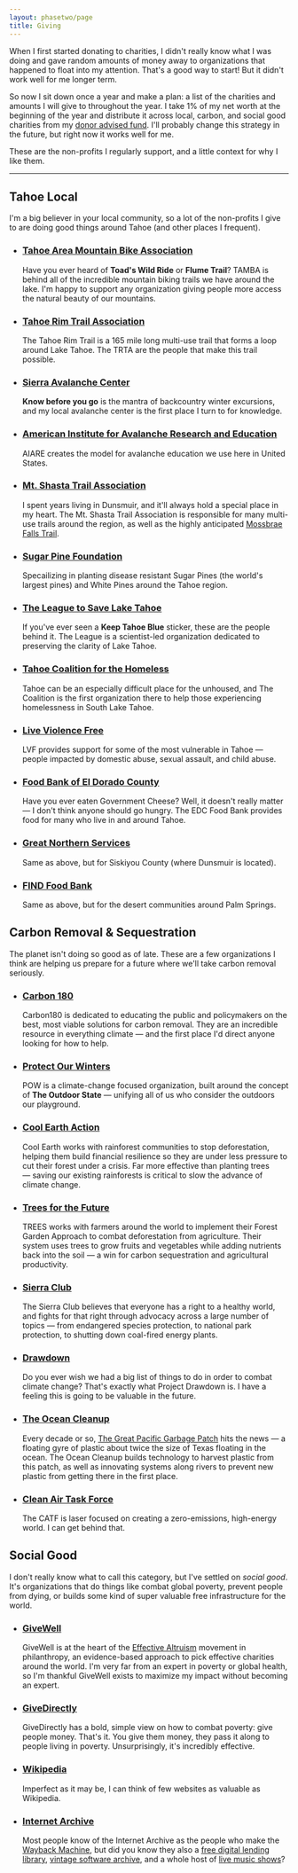 ```yaml
---
layout: phasetwo/page
title: Giving
---
```


When I first started donating to charities, I didn't really know what I was doing and gave random amounts of money away to organizations that happened to float into my attention. That's a good way to start! But it didn't work well for me longer term.

So now I sit down once a year and make a plan: a list of the charities and amounts I will give to throughout the year. I take 1% of my net worth at the beginning of the year and distribute it across local, carbon, and social good charities from my [donor advised fund](vanguardcharitable.org). I'll probably change this strategy in the future, but right now it works well for me.

These are the non-profits I regularly support, and a little context for why I like them.

-----

## Tahoe Local

I'm a big believer in your local community, so a lot of the non-profits I give to are doing good things around Tahoe (and other places I frequent).

<ul class="itemized">
  <li>
  <h3><a href="https://tamba.org/">Tahoe Area Mountain Bike Association</a></h3>
  <p>Have you ever heard of <strong>Toad's Wild Ride</strong> or <strong>Flume Trail</strong>? TAMBA is behind all of the incredible mountain biking trails we have around the lake. I'm happy to support any organization giving people more access the natural beauty of our mountains.</p>
  </li>
  <li>
  <h3><a href="https://tahoerimtrail.org/">Tahoe Rim Trail Association</a></h3>
  <p>The Tahoe Rim Trail is a 165 mile long multi-use trail that forms a loop around Lake Tahoe. The TRTA are the people that make this trail possible.</p>
  </li>
  <li>
  <h3><a href="https://www.sierraavalanchecenter.org/">Sierra Avalanche Center</a></h3>
  <p><strong>Know before you go</strong> is the mantra of backcountry winter excursions, and my local avalanche center is the first place I turn to for knowledge.</p>
  </li>
  <li>
  <h3><a href="https://avtraining.org/">American Institute for Avalanche Research and Education</a></h3>
  <p>AIARE creates the model for avalanche education we use here in United States.</p>
  </li>
  <li>
  <h3><a href="https://mountshastatrailassociation.org/">Mt. Shasta Trail Association</a></h3>
  <p>I spent years living in Dunsmuir, and it'll always hold a special place in my heart. The Mt. Shasta Trail Association is responsible for many multi-use trails around the region, as well as the highly anticipated <a href="https://mountshastatrailassociation.org/2020/07/mossbrae-falls-trail-update/">Mossbrae Falls Trail</a>.</p>
  </li>
  <li>
  <h3><a href="https://sugarpinefoundation.org/">Sugar Pine Foundation</a></h3>
  <p>Specailizing in planting disease resistant Sugar Pines (the world's largest pines) and White Pines around the Tahoe region.</p>
  </li>
  <li>
  <h3><a href="https://www.keeptahoeblue.org/">The League to Save Lake Tahoe</a></h3>
  <p>If you've ever seen a <strong>Keep Tahoe Blue</strong> sticker, these are the people behind it. The League is a scientist-led organization dedicated to preserving the clarity of Lake Tahoe.</p>
  </li>
  <li>
  <h3><a href="https://tahoehomeless.org/">Tahoe Coalition for the Homeless</a></h3>
  <p>Tahoe can be an especially difficult place for the unhoused, and The Coalition is the first organization there to help those experiencing homelessness in South Lake Tahoe.</p>
  </li>
  <li>
  <h3><a href="https://liveviolencefree.org/">Live Violence Free</a></h3>
  <p>LVF provides support for some of the most vulnerable in Tahoe — people impacted by domestic abuse, sexual assault, and child abuse.</p>
  </li>
  <li>
  <h3><a href="https://foodbankedc.org/">Food Bank of El Dorado County</a></h3>
  <p>Have you ever eaten Government Cheese? Well, it doesn't really matter — I don't think anyone should go hungry. The EDC Food Bank provides food for many who live in and around Tahoe.</p>
  </li>
  <li>
  <h3><a href="https://www.gnservices.org/">Great Northern Services</a></h3>
  <p>Same as above, but for Siskiyou County (where Dunsmuir is located).</p>
  </li>
  <li>
  <h3><a href="https://findfoodbank.org/">FIND Food Bank</a></h3>
  <p>Same as above, but for the desert communities around Palm Springs.</p>
  </li>  
</ul>

## Carbon Removal & Sequestration

The planet isn't doing so good as of late. These are a few organizations I think are helping us prepare for a future where we'll take carbon removal seriously.

<ul class="itemized">
  <li>
  <h3><a href="https://carbon180.org/">Carbon 180</a></h3>
  <p>Carbon180 is dedicated to educating the public and policymakers on the best, most viable solutions for carbon removal. They are an incredible resource in everything climate — and the first place I'd direct anyone looking for how to help.</p>
  </li>
  <li>
  <h3><a href="https://protectourwinters.org/">Protect Our Winters</a></h3>
  <p>POW is a climate-change focused organization, built around the concept of <strong>The Outdoor State</strong> — unifying all of us who consider the outdoors our playground.</p>
  </li>
  <li>
  <h3><a href="https://www.coolearth.org/">Cool Earth Action</a></h3>
  <p>Cool Earth works with rainforest communities to stop deforestation, helping them build financial resilience so they are under less pressure to cut their forest under a crisis. Far more effective than planting trees — saving our existing rainforests is critical to slow the advance of climate change.</p>
  </li>
  <li>
  <h3><a href="https://trees.org">Trees for the Future</a></h3>
  <p>TREES works with farmers around the world to implement their Forest Garden Approach to combat deforestation from agriculture. Their system uses trees to grow fruits and vegetables while adding nutrients back into the soil — a win for carbon sequestration and agricultural productivity.</p>
  </li>
  <li>
  <h3><a href="https://www.sierraclub.org/">Sierra Club</a></h3>
  <p>The Sierra Club believes that everyone has a right to a healthy world, and fights for that right through advocacy across a large number of topics — from endangered species protection, to national park protection, to shutting down coal-fired energy plants.</p>
  </li>
  <li>
  <h3><a href="https://drawdown.org/">Drawdown</a></h3>
  <p>Do you ever wish we had a big list of things to do in order to combat climate change? That's exactly what Project Drawdown is. I have a feeling this is going to be valuable in the future.</p>
  </li>
  <li>
  <h3><a href="https://theoceancleanup.com/">The Ocean Cleanup</a></h3>
  <p>Every decade or so, <a href="https://en.wikipedia.org/wiki/Great_Pacific_garbage_patch">The Great Pacific Garbage Patch</a> hits the news — a floating gyre of plastic about twice the size of Texas floating in the ocean. The Ocean Cleanup builds technology to harvest plastic from this patch, as well as innovating systems along rivers to prevent new plastic from getting there in the first place.</p>
  </li>
  <li>
  <h3><a href="https://www.catf.us/">Clean Air Task Force</a></h3>
  <p>The CATF is laser focused on creating a zero-emissions, high-energy world. I can get behind that.</p>
  </li>
</ul>

## Social Good

I don't really know what to call this category, but I've settled on _social good_. It's organizations that do things like combat global poverty, prevent people from dying, or builds some kind of super valuable free infrastructure for the world.

<ul class="itemized">
  <li>
  <h3><a href="https://www.givewell.org/">GiveWell</a></h3>
  <p>GiveWell is at the heart of the <a href="https://bookshop.org/books/doing-good-better-how-effective-altruism-can-help-you-help-others-do-work-that-matters-and-make-smarter-choices-about-giving-back/9781592409662?aid=613">Effective Altruism</a> movement in philanthropy, an evidence-based approach to pick effective charities around the world. I'm very far from an expert in poverty or global health, so I'm thankful GiveWell exists to maximize my impact without becoming an expert.</p>
  </li>
  <li>
  <h3><a href="https://www.givedirectly.org/">GiveDirectly</a></h3>
  <p>GiveDirectly has a bold, simple view on how to combat poverty: give people money. That's it. You give them money, they pass it along to people living in poverty. Unsurprisingly, it's incredibly effective.</p>
  </li>
  <li>
  <h3><a href="https://donate.wikimedia.org/">Wikipedia</a></h3>
  <p>Imperfect as it may be, I can think of few websites as valuable as Wikipedia.</p>
  </li>
  <li>
  <h3><a href="https://archive.org/">Internet Archive</a></h3>
  <p>Most people know of the Internet Archive as the people who make the <a href="https://web.archive.org/">Wayback Machine</a>, but did you know they also a <a href="https://openlibrary.org/">free digital lending library</a>, <a href="https://archive.org/details/software">vintage software archive</a>, and a whole host of <a href="https://archive.org/details/etree">live music shows</a>? </p>
  </li>
</ul>


